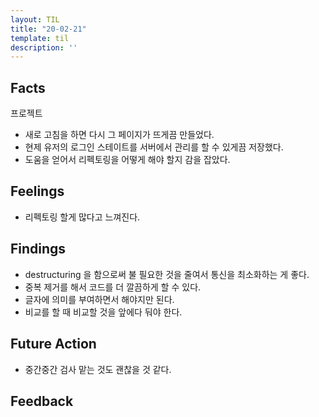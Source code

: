 ```yaml
---
layout: TIL
title: "20-02-21"
template: til
description: ''
---
```


## Facts

프로젝트

- 새로 고침을 하면 다시 그 페이지가 뜨게끔 만들었다.
- 현제 유저의 로그인 스테이트를 서버에서 관리를 할 수 있게끔 저장했다.
- 도움을 얻어서 리펙토링을 어떻게 해야 할지 감을 잡았다.

## Feelings

- 리펙토링 할게 많다고 느껴진다.

## Findings

- destructuring 을 함으로써 불 필요한 것을 줄여서 통신을 최소화하는 게 좋다.
- 중복 제거를 해서 코드를 더 깔끔하게 할 수 있다.
- 글자에 의미를 부여하면서 해야지만 된다.
- 비교를 할 때 비교할 것을 앞에다 둬야 한다.

## Future Action

- 중간중간 검사 맡는 것도 괜찮을 것 같다.

## Feedback

